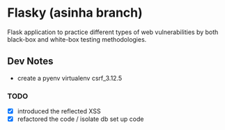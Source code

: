 # Flasky (asinha branch)
Flask application to practice different types of web vulnerabilities by both black-box and white-box testing methodologies.

## Dev Notes
- create a pyenv virtualenv csrf_3.12.5

### TODO
- [x] introduced the reflected XSS
- [x] refactored the code / isolate db set up code